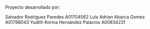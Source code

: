Proyecto desarrollado por: 

Salvador Rodríguez Paredes A01704562
Luis Adrian Abarca Gomez A01798043
Yudith Korina Hernández Palacios A00834231
